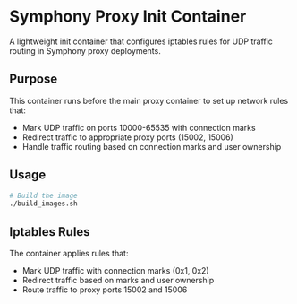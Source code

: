 # Symphony Proxy Init Container

A lightweight init container that configures iptables rules for UDP traffic routing in Symphony proxy deployments.

## Purpose

This container runs before the main proxy container to set up network rules that:
- Mark UDP traffic on ports 10000-65535 with connection marks
- Redirect traffic to appropriate proxy ports (15002, 15006)
- Handle traffic routing based on connection marks and user ownership

## Usage

```bash
# Build the image
./build_images.sh
```

## Iptables Rules

The container applies rules that:
- Mark UDP traffic with connection marks (0x1, 0x2)
- Redirect traffic based on marks and user ownership
- Route traffic to proxy ports 15002 and 15006 